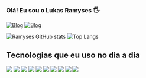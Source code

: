 <!--
**ramyses/ramyses** is a ✨ _special_ ✨ repository because its `README.md` (this file) appears on your GitHub profile.

Here are some ideas to get you started:

- 🔭 I’m currently working on ...
- 🌱 I’m currently learning ...
- 👯 I’m looking to collaborate on ...
- 🤔 I’m looking for help with ...
- 💬 Ask me about ...
- 📫 How to reach me: ...
- 😄 Pronouns: ...
- ⚡ Fun fact: ...
-->
### Olá! Eu sou o Lukas Ramyses 🖐️

[![Blog](https://img.shields.io/badge/GitHub-100000?style=for-the-badge&logo=github&logoColor=white)](https://github.com/ramyses)
[![Blog](https://img.shields.io/badge/LinkedIn-0077B5?style=for-the-badge&logo=linkedin&logoColor=white)](https://www.linkedin.com/in/lukas-ramyses/)


![Ramyses GitHub stats](https://github-readme-stats.vercel.app/api?username=Ramyses&show_icons=true&theme=radical)
![Top Langs](https://github-readme-stats.vercel.app/api/top-langs/?username=Ramyses&layout=compact)

## Tecnologias que eu uso no dia a dia

<div>
  <img src="https://img.shields.io/badge/HTML5-E34F26?style=for-the-badge&logo=html5&logoColor=white">
  <img src="https://img.shields.io/badge/CSS3-1572B6?style=for-the-badge&logo=css3&logoColor=white">
  <img src="https://img.shields.io/badge/JavaScript-F7DF1E?style=for-the-badge&logo=javascript&logoColor=black">
  <img src="https://img.shields.io/badge/TypeScript-007ACC?style=for-the-badge&logo=typescript&logoColor=white">
  <img src="https://img.shields.io/badge/Node.js-43853D?style=for-the-badge&logo=node.js&logoColor=white">
  <img src="https://img.shields.io/badge/React-20232A?style=for-the-badge&logo=react&logoColor=61DAFBhttps://img.shields.io/badge/React-20232A?style=for-the-badge&logo=react&logoColor=61DAFB">
  <img src="https://img.shields.io/badge/React_Native-20232A?style=for-the-badge&logo=react&logoColor=61DAFBhttps://img.shields.io/badge/React_Native-20232A?style=for-the-badge&logo=react&logoColor=61DAFB">
  <img src="https://img.shields.io/badge/Spring-6DB33F?style=for-the-badge&logo=spring&logoColor=white">
  <img src="https://img.shields.io/badge/Java-ED8B00?style=for-the-badge&logo=openjdk&logoColor=whithttps://img.shields.io/badge/Java-ED8B00?style=for-the-badge&logo=openjdk&logoColor=whit">
  <img src="  https://img.shields.io/badge/Python-3776AB?style=for-the-badge&logo=python&logoColor=white">
</div>
